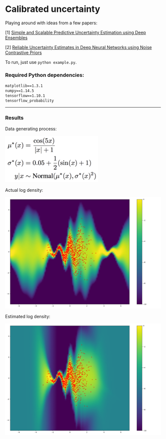 # Calibrated uncertainty
Playing around with ideas from a few papers:

[1] [Simple and Scalable Predictive Uncertainty Estimation using Deep Ensembles](https://arxiv.org/pdf/1612.01474.pdf)

[2] [Reliable Uncertainty Estimates in Deep Neural Networks using Noise Contrastive Priors](https://arxiv.org/pdf/1807.09289v2.pdf)

To run, just use `python example.py`.

### Required Python dependencies:
```
matplotlib==1.3.1
numpy==1.14.5
tensorflow==1.10.1
tensorflow_probability
```

---------

### Results

Data generating process:

<img src="https://github.com/apedawi-cs/Calibrated-uncertainty/blob/master/dgp.png" width="300">

Actual log density:

<img src="https://github.com/apedawi-cs/Calibrated-uncertainty/blob/master/logdensity_actual.png">

Estimated log density:

<img src="https://github.com/apedawi-cs/Calibrated-uncertainty/blob/master/logdensity_estimated.png">
